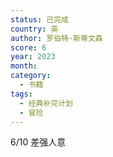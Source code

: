 ```yaml
---
status: 已完成
country: 英
author: 罗伯特·斯蒂文森
score: 6
year: 2023
month:
category:
  - 书籍
tags:
  - 经典补完计划
  - 冒险
---
```

6/10 差强人意
